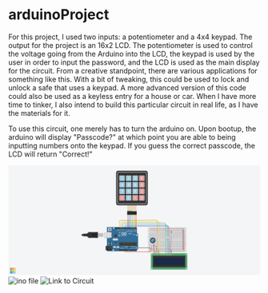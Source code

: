 # arduinoProject

For this project, I used two inputs: a potentiometer and a 4x4 keypad. The output for the project is an 16x2 LCD. The potentiometer is used to control the voltage going from the Arduino into the LCD, the keypad is used by the user in order to input the password, and the LCD is used as the main display for the circuit. From a creative standpoint, there are various applications for something like this. With a bit of tweaking, this could be used to lock and unlock a safe that uses a keypad. A more advanced version of this code could also be used as a keyless entry for a house or car. When I have more time to tinker, I also intend to build this particular circuit in real life, as I have the materials for it. 

To use this circuit, one merely has to turn the arduino on. Upon bootup, the arduino will display "Passcode?" at which point you are able to being inputting numbers onto the keypad. If you guess the correct passcode, the LCD will return "Correct!"

![Circuit](https://github.com/matthewtbuck/arduinoProject/blob/main/keypadLCD.png?raw=true)
![ino file](https://github.com/matthewtbuck/arduinoProject/blob/main/copy_of_keypad_and_lcd1.ino)
![Link to Circuit](https://www.tinkercad.com/things/9yY1ntV72mk-copy-of-keypad-and-lcd/editel?sharecode=eAW22JLDyil9E4l_pybXeRKG7cI4j7Nnm3SxCVPxCKQ)
